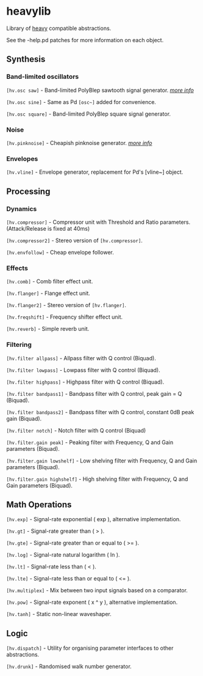 # heavylib
Library of [heavy](https://enzienaudio.com) compatible abstractions.

See the -help.pd patches for more information on each object.

Synthesis
---
### Band-limited oscillators

`[hv.osc saw]` - Band-limited PolyBlep sawtooth signal generator. [_more info_](https://github.com/cfloisand/pd-polyblep/blob/master/Source/polyblep~.c)

`[hv.osc sine]` - Same as Pd `[osc~]` added for convenience.

`[hv.osc square]` - Band-limited PolyBlep square signal generator.

### Noise

`[hv.pinknoise]` - Cheapish pinknoise generator. [_more info_](http://www.firstpr.com.au/dsp/pink-noise/)

### Envelopes

`[hv.vline]` - Envelope generator, replacement for Pd's [vline~] object.


Processing
---
### Dynamics

`[hv.compressor]` - Compressor unit with Threshold and Ratio parameters. (Attack/Release is fixed at 40ms)

`[hv.compressor2]` - Stereo version of `[hv.compressor]`.

`[hv.envfollow]` - Cheap envelope follower.

### Effects

`[hv.comb]` - Comb filter effect unit.

`[hv.flanger]` - Flange effect unit.

`[hv.flanger2]` - Stereo version of `[hv.flanger]`.

`[hv.freqshift]` - Frequency shifter effect unit.

`[hv.reverb]` - Simple reverb unit.

### Filtering

`[hv.filter allpass]` - Allpass filter with Q control (Biquad).

`[hv.filter lowpass]` - Lowpass filter with Q control (Biquad).

`[hv.filter highpass]` - Highpass filter with Q control (Biquad).

`[hv.filter bandpass1]` - Bandpass filter with Q control, peak gain = Q (Biquad).

`[hv.filter bandpass2]` - Bandpass filter with Q control, constant 0dB peak gain (Biquad).

`[hv.filter notch]` - Notch filter with Q control (Biquad)

`[hv.filter.gain peak]` - Peaking filter with Frequency, Q and Gain parameters (Biquad).

`[hv.filter.gain lowshelf]` - Low shelving filter with Frequency, Q and Gain parameters (Biquad).

`[hv.filter.gain highshelf]` - High shelving filter with Frequency, Q and Gain parameters (Biquad).

Math Operations
---
`[hv.exp]` - Signal-rate exponential ( exp ), alternative implementation.

`[hv.gt]` - Signal-rate greater than ( > ).

`[hv.gte]` - Signal-rate greater than or equal to ( >= ).

`[hv.log]` - Signal-rate natural logarithm ( ln ).

`[hv.lt]` - Signal-rate less than ( < ).

`[hv.lte]` - Signal-rate less than or equal to ( <= ).

`[hv.multiplex]` - Mix between two input signals based on a comparator.

`[hv.pow]` - Signal-rate exponent ( x ^ y ), alternative implementation.

`[hv.tanh]` - Static non-linear waveshaper.

Logic
---

`[hv.dispatch]` - Utility for organising parameter interfaces to other abstractions.

`[hv.drunk]` - Randomised walk number generator.
